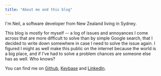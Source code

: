 ```yaml
---
title: "About me and this blog"
---
```


I'm Neil, a software developer from New Zealand living in Sydney.

This blog is mostly for myself -- a log of issues and annoyances I come across that are more difficult to solve than by simple Google search, that I decided to write down somewhere in case I need to solve the issue again. I figured I might as well make this public on the internet because the world is a big place, and if I've had to solve a problem chances are someone else has as well. Who knows?

You can find me on [Github](https://github.com/nizmow), [Keybase](https://keybase.io/nizmow) and [LinkedIn](https://www.linkedin.com/in/houghtonneil/).
